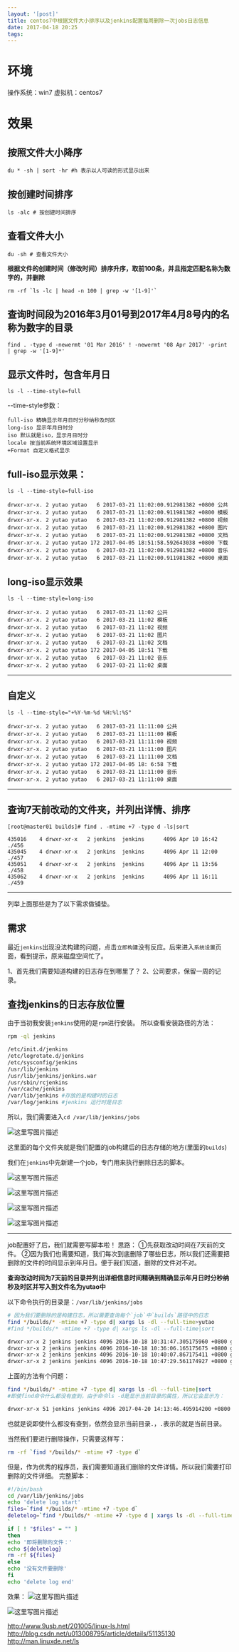```yaml
---
layout: '[post]'
title: centos7中根据文件大小排序以及jenkins配置每周删除一次jobs日志信息
date: 2017-04-18 20:25
tags:
---
```

# 环境

操作系统：win7
虚拟机：centos7

# 效果

## 按照文件大小降序
```
du * -sh | sort -hr #h 表示以人可读的形式显示出来
```

## 按创建时间排序
```
ls -alc # 按创建时间排序
```

## 查看文件大小
```
du -sh # 查看文件大小

```
**根据文件的创建时间（修改时间）排序升序，取前100条，并且指定匹配名称为数字的，并删除**
```
rm -rf `ls -lc | head -n 100 | grep -w '[1-9]'`
```


## 查询时间段为2016年3月01号到2017年4月8号内的名称为数字的目录
```
find . -type d -newermt '01 Mar 2016' ! -newermt '08 Apr 2017' -print | grep -w '[1-9]*'
```
## 显示文件时，包含年月日
```
ls -l --time-style=full
```

--time-style参数：

```
full-iso 精确显示年月日时分秒纳秒及时区
long-iso 显示年月日时分
iso 默认就是iso，显示月日时分
locale 按当前系统环境区域设置显示
+Format 自定义格式显示
```

## full-iso显示效果：

```
ls -l --time-style=full-iso

drwxr-xr-x. 2 yutao yutao   6 2017-03-21 11:02:00.912981382 +0800 公共
drwxr-xr-x. 2 yutao yutao   6 2017-03-21 11:02:00.911981382 +0800 模板
drwxr-xr-x. 2 yutao yutao   6 2017-03-21 11:02:00.912981382 +0800 视频
drwxr-xr-x. 2 yutao yutao   6 2017-03-21 11:02:00.912981382 +0800 图片
drwxr-xr-x. 2 yutao yutao   6 2017-03-21 11:02:00.912981382 +0800 文档
drwxr-xr-x. 2 yutao yutao 172 2017-04-05 18:51:58.592643038 +0800 下载
drwxr-xr-x. 2 yutao yutao   6 2017-03-21 11:02:00.912981382 +0800 音乐
drwxr-xr-x. 2 yutao yutao   6 2017-03-21 11:02:00.911981382 +0800 桌面
```

## long-iso显示效果

```
ls -l --time-style=long-iso

drwxr-xr-x. 2 yutao yutao   6 2017-03-21 11:02 公共
drwxr-xr-x. 2 yutao yutao   6 2017-03-21 11:02 模板
drwxr-xr-x. 2 yutao yutao   6 2017-03-21 11:02 视频
drwxr-xr-x. 2 yutao yutao   6 2017-03-21 11:02 图片
drwxr-xr-x. 2 yutao yutao   6 2017-03-21 11:02 文档
drwxr-xr-x. 2 yutao yutao 172 2017-04-05 18:51 下载
drwxr-xr-x. 2 yutao yutao   6 2017-03-21 11:02 音乐
drwxr-xr-x. 2 yutao yutao   6 2017-03-21 11:02 桌面
```

---
## 自定义

```
ls -l --time-style="+%Y-%m-%d %H:%l:%S"

drwxr-xr-x. 2 yutao yutao   6 2017-03-21 11:11:00 公共
drwxr-xr-x. 2 yutao yutao   6 2017-03-21 11:11:00 模板
drwxr-xr-x. 2 yutao yutao   6 2017-03-21 11:11:00 视频
drwxr-xr-x. 2 yutao yutao   6 2017-03-21 11:11:00 图片
drwxr-xr-x. 2 yutao yutao   6 2017-03-21 11:11:00 文档
drwxr-xr-x. 2 yutao yutao 172 2017-04-05 18: 6:58 下载
drwxr-xr-x. 2 yutao yutao   6 2017-03-21 11:11:00 音乐
drwxr-xr-x. 2 yutao yutao   6 2017-03-21 11:11:00 桌面
```

---
## 查询7天前改动的文件夹，并列出详情、排序
```
[root@master01 builds]# find . -mtime +7 -type d -ls|sort

435016    4 drwxr-xr-x   2 jenkins  jenkins      4096 Apr 10 16:42 ./456
435045    4 drwxr-xr-x   2 jenkins  jenkins      4096 Apr 11 12:00 ./457
435051    4 drwxr-xr-x   2 jenkins  jenkins      4096 Apr 11 13:56 ./458
435062    4 drwxr-xr-x   2 jenkins  jenkins      4096 Apr 11 16:11 ./459
```
---

列举上面那些是为了以下需求做铺垫。
## 需求
最近`jenkins`出现没法构建的问题，点击`立即构建`没有反应。后来进入`系统设置`页面，看到提示，原来磁盘空间忙了。

1、首先我们需要知道构建的日志存在到哪里了？
2、公司要求，保留一周的记录。

## 查找jenkins的日志存放位置
由于当初我安装`jenkins`使用的是`rpm`进行安装。
所以查看安装路径的方法：

```bash
rpm -ql jenkins

/etc/init.d/jenkins
/etc/logrotate.d/jenkins
/etc/sysconfig/jenkins
/usr/lib/jenkins
/usr/lib/jenkins/jenkins.war
/usr/sbin/rcjenkins
/var/cache/jenkins
/var/lib/jenkins #存放的是构建时的日志
/var/log/jenkins #jenkins 运行时是日志
```
所以，我们需要进入`cd /var/lib/jenkins/jobs`

![这里写图片描述](http://img.blog.csdn.net/20170420193627039?watermark/2/text/aHR0cDovL2Jsb2cuY3Nkbi5uZXQvdTAxMzA2NjI0NA==/font/5a6L5L2T/fontsize/400/fill/I0JBQkFCMA==/dissolve/70/gravity/SouthEast)

这里面的每个文件夹就是我们配置的job构建后的日志存储的地方(里面的`builds`)

我们在`jenkins`中先新建一个job，专门用来执行删除日志的脚本。

![这里写图片描述](http://img.blog.csdn.net/20170420194419387?watermark/2/text/aHR0cDovL2Jsb2cuY3Nkbi5uZXQvdTAxMzA2NjI0NA==/font/5a6L5L2T/fontsize/400/fill/I0JBQkFCMA==/dissolve/70/gravity/SouthEast)

![这里写图片描述](http://img.blog.csdn.net/20170420194432425?watermark/2/text/aHR0cDovL2Jsb2cuY3Nkbi5uZXQvdTAxMzA2NjI0NA==/font/5a6L5L2T/fontsize/400/fill/I0JBQkFCMA==/dissolve/70/gravity/SouthEast)

![这里写图片描述](http://img.blog.csdn.net/20170420194456254?watermark/2/text/aHR0cDovL2Jsb2cuY3Nkbi5uZXQvdTAxMzA2NjI0NA==/font/5a6L5L2T/fontsize/400/fill/I0JBQkFCMA==/dissolve/70/gravity/SouthEast)

![这里写图片描述](http://img.blog.csdn.net/20170420194515004?watermark/2/text/aHR0cDovL2Jsb2cuY3Nkbi5uZXQvdTAxMzA2NjI0NA==/font/5a6L5L2T/fontsize/400/fill/I0JBQkFCMA==/dissolve/70/gravity/SouthEast)

---
job配置好了后，我们就需要写脚本啦！
思路：
①先获取改动时间在7天前的文件。
②因为我们也需要知道，我们每次到底删除了哪些日志，所以我们还需要把删除的文件的时间显示到年月日。便于我们知道，删除的文件对不对。


**查询改动时间为7天前的目录并列出详细信息时间精确到精确显示年月日时分秒纳秒及时区并写入到文件名为yutao中**

以下命令执行的目录是：`/var/lib/jenkins/jobs`
```bash
# 因为我们要删除的是构建日志，所以需要查询每个`job`中`builds`路径中的日志
find */builds/* -mtime +7 -type d| xargs ls -dl --full-time>yutao
#find */builds/* -mtime +7 -type d| xargs ls -dl --full-time|sort

drwxr-xr-x 2 jenkins jenkins 4096 2016-10-18 10:31:47.305175960 +0800 ggblog-test/builds/38
drwxr-xr-x 2 jenkins jenkins 4096 2016-10-18 10:36:06.165175675 +0800 ggblog-test/builds/39
drwxr-xr-x 2 jenkins jenkins 4096 2016-10-18 10:40:07.867175411 +0800 ggblog-test/builds/40
drwxr-xr-x 2 jenkins jenkins 4096 2016-10-18 10:47:29.561174927 +0800 ggblog-test/builds/41
```

上面的方法有个问题：

```bash
find */builds/* -mtime +7 -type d| xargs ls -dl --full-time|sort
#即使find命令什么都没有查到，由于命令ls -d是显示当前目录的属性，所以它会显示为：

drwxr-xr-x 51 jenkins jenkins 4096 2017-04-20 14:13:46.495914200 +0800 .
```
也就是说即使什么都没有查到，依然会显示当前目录`.`，`.`表示的就是当前目录。

当然我们要进行删除操作，只需要这样写：

```bash
rm -rf `find */builds/* -mtime +7 -type d`
```
但是，作为优秀的程序员，我们需要知道我们删除的文件详情。所以我们需要打印删除的文件详细。
完整脚本：
```bash
#!/bin/bash
cd /var/lib/jenkins/jobs
echo 'delete log start'
files=`find */builds/* -mtime +7 -type d`
deletelog=`find */builds/* -mtime +7 -type d | xargs ls -dl --full-time|sort|xargs|sed "s/drwxr/\n\rdrwxr/g"
`
if [ ! "$files" = "" ]
then
echo '即将删除的文件：'
echo ${deletelog}
rm -rf ${files}
else
echo '没有文件要删除'
fi
echo 'delete log end'
```

效果：
![这里写图片描述](http://img.blog.csdn.net/20170420192039767?watermark/2/text/aHR0cDovL2Jsb2cuY3Nkbi5uZXQvdTAxMzA2NjI0NA==/font/5a6L5L2T/fontsize/400/fill/I0JBQkFCMA==/dissolve/70/gravity/SouthEast)

![这里写图片描述](http://img.blog.csdn.net/20170420192142516?watermark/2/text/aHR0cDovL2Jsb2cuY3Nkbi5uZXQvdTAxMzA2NjI0NA==/font/5a6L5L2T/fontsize/400/fill/I0JBQkFCMA==/dissolve/70/gravity/SouthEast)

http://www.9usb.net/201005/linux-ls.html
http://blog.csdn.net/u013008795/article/details/51135130
http://man.linuxde.net/ls